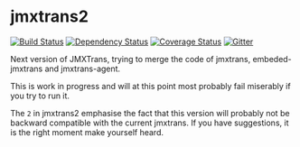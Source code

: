 jmxtrans2
=========

[![Build Status](https://travis-ci.org/jmxtrans/jmxtrans2.svg?branch=master)](https://travis-ci.org/jmxtrans/jmxtrans2)
[![Dependency Status](https://www.versioneye.com/user/projects/5484bdc4d6cc391db60001d7/badge.svg?style=flat)](https://www.versioneye.com/user/projects/5484bdc4d6cc391db60001d7)
[![Coverage Status](https://coveralls.io/repos/jmxtrans/jmxtrans2/badge.svg)](https://coveralls.io/r/jmxtrans/jmxtrans2)
[![Gitter](https://badges.gitter.im/Join%20Chat.svg)](https://gitter.im/jmxtrans/jmxtrans2?utm_source=badge&utm_medium=badge&utm_campaign=pr-badge&utm_content=badge)

Next version of JMXTrans, trying to merge the code of jmxtrans, embeded-jmxtrans and jmxtrans-agent.

This is work in progress and will at this point most probably fail miserably if you try to run it.

The `2` in jmxtrans2 emphasise the fact that this version will probably not be backward compatible with the current jmxtrans. If you have suggestions, it is the right moment make yourself heard.
